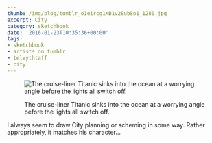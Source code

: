 ```yaml
---
thumb: /img/blog/tumblr_o1eircg1KB1v28ub8o1_1280.jpg
excerpt: City
category: sketchbook
date: '2016-01-23T10:35:36+00:00'
tags:
- sketchbook
- artists on tumblr
- telwythtaff
- city
---
```


<figure class="article_img">
<img src="/img/blog/tumblr_o1eircg1KB1v28ub8o1_1280.jpg" alt="The cruise-liner Titanic sinks into the ocean at a worrying angle before the lights all switch off." data-orig-height="600" data-orig-width="500">
<figcaption><p>The cruise-liner Titanic sinks into the ocean at a worrying angle before the lights all switch off.</p></figcaption>
</figure>

I always seem to draw City planning or scheming in some way. Rather appropriately, it matches his character…&nbsp;

